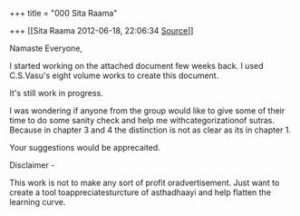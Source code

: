 +++
title = "000 Sita Raama"

+++
[[Sita Raama	2012-06-18, 22:06:34 [Source](https://groups.google.com/g/samskrita/c/eYAWkUFUEWE)]]



Namaste Everyone,

I started working on the attached document few weeks back. I used C.S.Vasu's eight volume works to create this document.

It's still work in progress.

I was wondering if anyone from the group would like to give some of their time to do some sanity check and help me withcategorizationof sutras. Because in chapter 3 and 4 the distinction is not as clear as its in chapter 1.

Your suggestions would be apprecaited.

  

Disclaimer -

This work is not to make any sort of profit oradvertisement. Just want to create a tool toappreciatesturcture of asthadhaayi and help flatten the learning curve.

